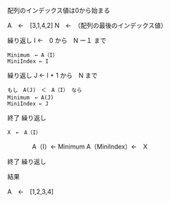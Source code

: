 配列のインデックス値は0から始まる

A　←　[3,1,4,2]
N　←　（配列の最後のインデックス値）


繰り返し  I ←　0 から　N ー１ まで

	Minimum　← A（I）
	MiniIndex ← I

繰り返し J ← I + 1 から　N まで

	もし　A(J)　＜　A（I） なら
	Minimum　← A(J)
	MiniIndex ← J

終了 繰り返し
	
	X　←　A（I）
　　　　A（I）← Minimum
	A（MiniIndex）←　X

終了 繰り返し


結果

A　←　[1,2,3,4]